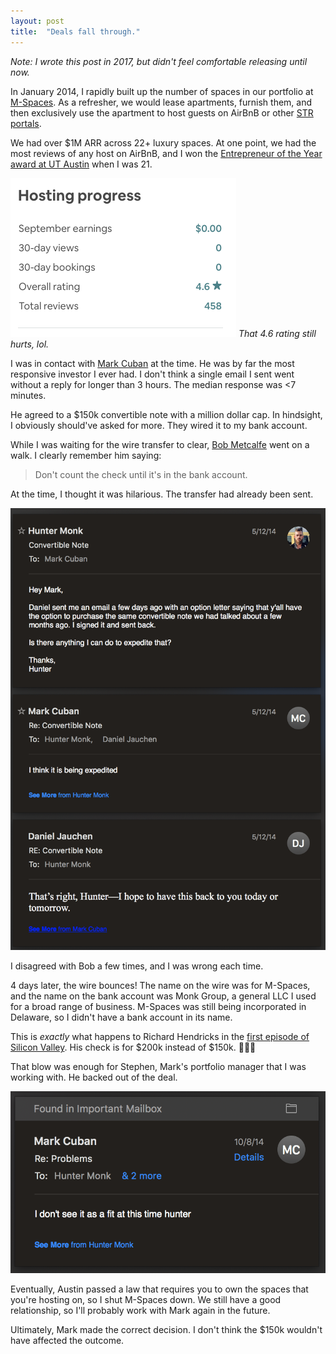 ```yaml
---
layout: post
title:  "Deals fall through."
---
```


_Note: I wrote this post in 2017, but didn't feel comfortable releasing until now._

In January 2014, I rapidly built up the number of spaces in our portfolio at [M-Spaces](www.m-spaces.com). As a refresher, we would lease apartments, furnish them, and then exclusively use the apartment to host guests on AirBnB or other [STR portals](https://www.google.com/search?sxsrf=ACYBGNTDsD_iVh2gesjioFBfcfgSvo1p9A%3A1569217094170&ei=RlqIXeWGCsH5-gSfhpHwAQ&q=+short+term+rental+str&oq=+short+term+rental+str&gs_l=psy-ab.3..0l8j0i30l2.2192.6602..6707...6.2..2.320.4203.7j7j7j2......0....1..gws-wiz.......0i71j35i39j0i67j0i13j0i8i7i30j0i13i30j0i5i30.0vibRUadlCE&ved=0ahUKEwjlweSbnebkAhXBvJ4KHR9DBB4Q4dUDCAs&uact=5).

We had over $1M ARR across 22+ luxury spaces. At one point, we had the most reviews of any host on AirBnB, and I won the [Entrepreneur of the Year award at UT Austin](http://www.siliconhillsnews.com/2014/03/06/three-honored-at-ut-entrepreneurship-awards-for-2014/) when I was 21. 

![reviews](/img/mc/reviews.png)
_That 4.6 rating still hurts, lol._

I was in contact with [Mark Cuban](https://en.wikipedia.org/wiki/Mark_Cuban) at the time. He was by far the most responsive investor I ever had. I don't think a single email I sent went without a reply for longer than 3 hours. The median response was <7 minutes.

He agreed to a $150k convertible note with a million dollar cap. In hindsight, I obviously should've asked for more. They wired it to my bank account.

While I was waiting for the wire transfer to clear, [Bob Metcalfe](https://en.wikipedia.org/wiki/Robert_Metcalfe) went on a walk. I clearly remember him saying:
> Don't count the check until it's in the bank account. 

At the time, I thought it was hilarious. The transfer had already been sent. 

![wire transfer](/img/mc/convertible-note.png)

I disagreed with Bob a few times, and I was wrong each time.

4 days later, the wire bounces! The name on the wire was for M-Spaces, and the name on the bank account was Monk Group, a general LLC I used for a broad range of business. M-Spaces was still being incorporated in Delaware, so I didn't have a bank account in its name.

This is _exactly_ what happens to Richard Hendricks in the [first episode of Silicon Valley](https://en.wikipedia.org/wiki/Silicon_Valley_(TV_series)). His check is for $200k instead of $150k. 🤷🏼‍♂️

That blow was enough for Stephen, Mark's portfolio manager that I was working with. He backed out of the deal. 

![not fit](/img/mc/not-fit.png)

Eventually, Austin passed a law that requires you to own the spaces that you're hosting on, so I shut M-Spaces down. We still have a good relationship, so I'll probably work with Mark again in the future.

Ultimately, Mark made the correct decision. I don't think the $150k wouldn't have affected the outcome.
